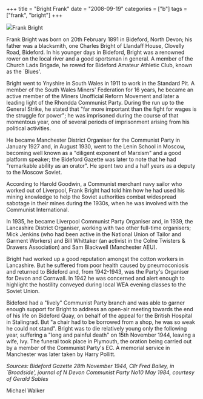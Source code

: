 +++
title = "Bright Frank"
date = "2008-09-19"
categories = ["b"]
tags = ["frank", "bright"]
+++

![](https://grahamstevenson.me.uk/wp-content/uploads/2008/09/bright-frank.bmp)Frank Bright

Frank Bright was born on 20th February 1891 in Bideford, North Devon; his father was a blacksmith, one Charles Bright of Llandaff House, Clovelly Road, Bideford. In his younger days in Bideford, Bright was a renowned rower on the local river and a good sportsman in general. A member of the Church Lads Brigade, he rowed for Bideford Amateur Athletic Club, known as the \`Blues'.

Bright went to Ynyshire in South Wales in 1911 to work in the Standard Pit. A member of the South Wales Miners' Federation for 16 years, he became an active member of the Miners Unofficial Reform Movement and later a leading light of the Rhondda Communist Party. During the run up to the General Strike, he stated that "far more important than the fight for wages is the struggle for power"; he was imprisoned during the course of that momentous year, one of several periods of imprisonment arising from his political activities.

He became Manchester District Organiser for the Communist Party in January 1927 and, in August 1930, went to the Lenin School in Moscow, becoming well known as a "diligent exponent of Marxism" and a good platform speaker; the Bideford Gazette was later to note that he had "remarkable ability as an orator". He spent two and a half years as a deputy to the Moscow Soviet.

According to Harold Goodwin, a Communist merchant navy sailor who worked out of Liverpool, Frank Bright had told him how he had used his mining knowledge to help the Soviet authorities combat widespread sabotage in their mines during the 1930s, when he was involved with the Communist International.

In 1935, he became Liverpool Communist Party Organiser and, in 1939, the Lancashire District Organiser, working with two other full-time organisers; Mick Jenkins (who had been active in the National Union of Tailor and Garment Workers) and Bill Whittaker (an activist in the Colne Twisters & Drawers Association) and Sam Blackwell (Manchester AEU).

Bright had worked up a good reputation amongst the cotton workers in Lancashire. But he suffered from poor health caused by pneumoconiosis and returned to Bideford and, from 1942-1943, was the Party's Organiser for Devon and Cornwall. In 1942 he was concerned and alert enough to highlight the hostility conveyed during local WEA evening classes to the Soviet Union.

Bideford had a "lively" Communist Party branch and was able to garner enough support for Bright to address an open-air meeting towards the end of his life on Bideford Quay, on behalf of the appeal for the British Hospital in Stalingrad. But "a chair had to be borrowed from a shop, he was so weak he could not stand". Bright was to die relatively young only the following year, suffering a "long and painful death" on 15th November 1944, leaving a wife, Ivy. The funeral took place in Plymouth, the oration being carried out by a member of the Communist Party's EC. A memorial service in Manchester was later taken by Harry Pollitt.

_Sources: Bideford Gazette 28th November 1944, Cllr Fred Bailey, in \`Broadside', journal of N Devon Communist Party No10 May 1984, courtesy of Gerald Sables_

Michael Walker
